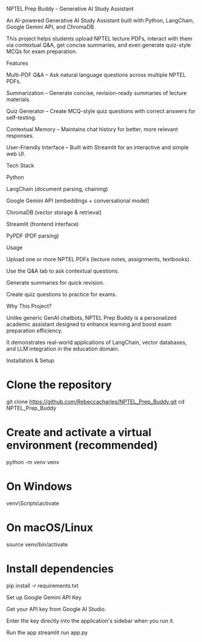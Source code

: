NPTEL Prep Buddy - Generative AI Study Assistant

An AI-powered Generative AI Study Assistant built with Python, LangChain, Google Gemini API, and ChromaDB.

This project helps students upload NPTEL lecture PDFs, interact with them via contextual Q&A, get concise summaries, and even generate quiz-style MCQs for exam preparation.

Features

Multi-PDF Q&A – Ask natural language questions across multiple NPTEL PDFs.

Summarization – Generate concise, revision-ready summaries of lecture materials.

Quiz Generator – Create MCQ-style quiz questions with correct answers for self-testing.

Contextual Memory – Maintains chat history for better, more relevant responses.

User-Friendly Interface – Built with Streamlit for an interactive and simple web UI.

Tech Stack

Python

LangChain (document parsing, chaining)

Google Gemini API (embeddings + conversational model)

ChromaDB (vector storage & retrieval)

Streamlit (frontend interface)

PyPDF (PDF parsing)

Usage

Upload one or more NPTEL PDFs (lecture notes, assignments, textbooks).

Use the Q&A tab to ask contextual questions.

Generate summaries for quick revision.

Create quiz questions to practice for exams.

Why This Project?

Unlike generic GenAI chatbots, NPTEL Prep Buddy is a personalized academic assistant designed to enhance learning and boost exam preparation efficiency.

It demonstrates real-world applications of LangChain, vector databases, and LLM integration in the education domain.

Installation & Setup
# Clone the repository
git clone https://github.com/Rebeccacharles/NPTEL_Prep_Buddy.git
cd NPTEL_Prep_Buddy

# Create and activate a virtual environment (recommended)
python -m venv venv

# On Windows
venv\Scripts\activate

# On macOS/Linux
source venv/bin/activate

# Install dependencies
pip install -r requirements.txt

Set up Google Gemini API Key

Get your API key from Google AI Studio.

Enter the key directly into the application's sidebar when you run it.

Run the app
streamlit run app.py
